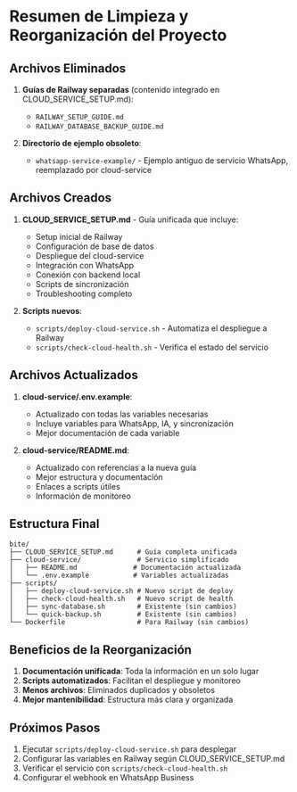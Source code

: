 # Resumen de Limpieza y Reorganización del Proyecto

## Archivos Eliminados

1. **Guías de Railway separadas** (contenido integrado en CLOUD_SERVICE_SETUP.md):
   - `RAILWAY_SETUP_GUIDE.md`
   - `RAILWAY_DATABASE_BACKUP_GUIDE.md`

2. **Directorio de ejemplo obsoleto**:
   - `whatsapp-service-example/` - Ejemplo antiguo de servicio WhatsApp, reemplazado por cloud-service

## Archivos Creados

1. **CLOUD_SERVICE_SETUP.md** - Guía unificada que incluye:
   - Setup inicial de Railway
   - Configuración de base de datos
   - Despliegue del cloud-service
   - Integración con WhatsApp
   - Conexión con backend local
   - Scripts de sincronización
   - Troubleshooting completo

2. **Scripts nuevos**:
   - `scripts/deploy-cloud-service.sh` - Automatiza el despliegue a Railway
   - `scripts/check-cloud-health.sh` - Verifica el estado del servicio

## Archivos Actualizados

1. **cloud-service/.env.example**:
   - Actualizado con todas las variables necesarias
   - Incluye variables para WhatsApp, IA, y sincronización
   - Mejor documentación de cada variable

2. **cloud-service/README.md**:
   - Actualizado con referencias a la nueva guía
   - Mejor estructura y documentación
   - Enlaces a scripts útiles
   - Información de monitoreo

## Estructura Final

```
bite/
├── CLOUD_SERVICE_SETUP.md      # Guía completa unificada
├── cloud-service/              # Servicio simplificado
│   ├── README.md              # Documentación actualizada
│   └── .env.example           # Variables actualizadas
├── scripts/
│   ├── deploy-cloud-service.sh # Nuevo script de deploy
│   ├── check-cloud-health.sh   # Nuevo script de health
│   ├── sync-database.sh        # Existente (sin cambios)
│   └── quick-backup.sh         # Existente (sin cambios)
└── Dockerfile                  # Para Railway (sin cambios)
```

## Beneficios de la Reorganización

1. **Documentación unificada**: Toda la información en un solo lugar
2. **Scripts automatizados**: Facilitan el despliegue y monitoreo
3. **Menos archivos**: Eliminados duplicados y obsoletos
4. **Mejor mantenibilidad**: Estructura más clara y organizada

## Próximos Pasos

1. Ejecutar `scripts/deploy-cloud-service.sh` para desplegar
2. Configurar las variables en Railway según CLOUD_SERVICE_SETUP.md
3. Verificar el servicio con `scripts/check-cloud-health.sh`
4. Configurar el webhook en WhatsApp Business